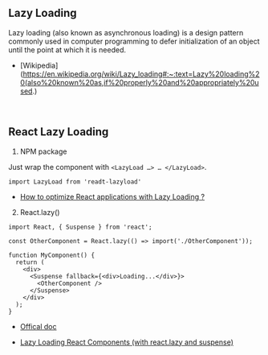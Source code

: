## Lazy Loading
Lazy loading (also known as asynchronous loading) is a design pattern commonly used in computer programming to defer initialization of an object until the point at which it is needed.

- [Wikipedia](https://en.wikipedia.org/wiki/Lazy_loading#:~:text=Lazy%20loading%20(also%20known%20as,if%20properly%20and%20appropriately%20used.)

<br />

## React Lazy Loading

1. NPM package

Just wrap the component with `<LazyLoad …> … </LazyLoad>`.
```
import LazyLoad from 'readt-lazyload'
```

- [How to optimize React applications with Lazy Loading ?](https://www.freecodecamp.org/news/how-to-optimize-react-applications-with-lazy-loading-232183e02768/)

2. React.lazy()
```
import React, { Suspense } from 'react';

const OtherComponent = React.lazy(() => import('./OtherComponent'));

function MyComponent() {
  return (
    <div>
      <Suspense fallback={<div>Loading...</div>}>
        <OtherComponent />
      </Suspense>
    </div>
  );
}
```

- [Offical doc](https://reactjs.org/docs/code-splitting.html#reactlazy)

- [Lazy Loading React Components (with react.lazy and suspense)](https://blog.bitsrc.io/lazy-loading-react-components-with-react-lazy-and-suspense-f05c4cfde10c)


<br />

